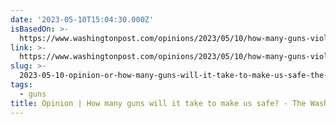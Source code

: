 ```yaml
---
date: '2023-05-10T15:04:30.000Z'
isBasedOn: >-
  https://www.washingtonpost.com/opinions/2023/05/10/how-many-guns-violence-shootings/
link: >-
  https://www.washingtonpost.com/opinions/2023/05/10/how-many-guns-violence-shootings/
slug: >-
  2023-05-10-opinion-or-how-many-guns-will-it-take-to-make-us-safe-the-washington-post
tags:
  - guns
title: Opinion | How many guns will it take to make us safe? - The Washington Post
---
```


